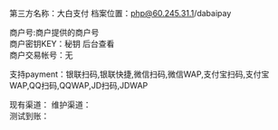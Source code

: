 第三方名称：大白支付 
档案位置：php@60.245.31.1/dabaipay 
 
商户号:商户提供的商户号  
商户密钥KEY：秘钥 后台查看  
商户交易帐号：无  
 
支持payment：银联扫码,银联快捷,微信扫码,微信WAP,支付宝扫码,支付宝WAP,QQ扫码,QQWAP,JD扫码,JDWAP  
 
现有渠道：
维护渠道：   
测试到账： 
 
